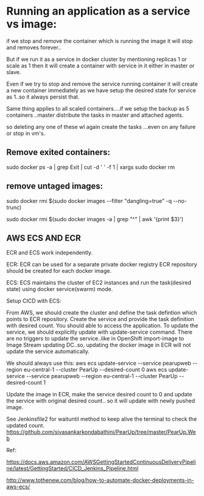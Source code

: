 # Running an application as a service vs image:

if we stop and remove the container which is running the image it will stop and removes forever..

But if we run it as a service in docker cluster by mentioning replicas 1 or scale as 1 then it will create a container
with service in it either in master or slave.

Even if we try to stop and remove the service running container it will create a new container immediately
as we have setup the desired state for service as 1..so it always persist that.

Same thing applies to all scaled containers....if we setup the backup as 5 containers ..master distribute the tasks
in master and attached agents.

so deleting any one of these wl again create the tasks ...even on any failure or stop in vm's.

## Remove exited containers:
sudo docker ps -a | grep Exit | cut -d ' ' -f 1 | xargs sudo docker rm

## remove untaged images:
sudo docker rmi $(sudo docker images --filter "dangling=true" -q --no-trunc)

sudo docker rmi $(sudo docker images -a | grep "^<none>" | awk '{print $3}')


## AWS ECS AND ECR
ECR and ECS work independently.

ECR:
ECR can be used for a separate private docker registry
ECR repository should be created for each docker image.


ECS:
ECS maintains the cluster of EC2 instances and run the task(desired state) using docker service(swarm) mode.

Setup CICD with ECS:

From AWS, we should create the cluster and define the task defintion which points to ECR repository.
Create the service and provide the task definition with desired count. You should able to access the application.
To update the service, we should explicitly update with update-service command.
There are no triggers to update the service..like in OpenShift import-image to Image Stream updating DC..so, updating the docker image in ECR will not update the service automatically.

We should always use this:
 aws ecs update-service --service pearupweb --region eu-central-1 --cluster PearUp --desired-count 0
 aws ecs update-service --service pearupweb --region eu-central-1 --cluster PearUp --desired-count 1

Update the image in ECR, make the service desired count to 0 and update the service with original desired count.. so it will update with newly pushed image.

See Jenkinsfile2 for waituntil method to keep alive the terminal to check the updated count.
https://github.com/sivasankarkondabathini/PearUp/tree/master/PearUp.Web



Ref:

https://docs.aws.amazon.com/AWSGettingStartedContinuousDeliveryPipeline/latest/GettingStarted/CICD_Jenkins_Pipeline.html

http://www.tothenew.com/blog/how-to-automate-docker-deployments-in-aws-ecs/
